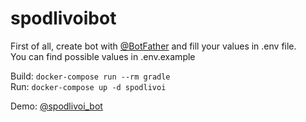 # spodlivoibot

First of all, create bot with [@BotFather](t.me/BotFather) and fill your values in .env file.  
You can find possible values in .env.example  

Build: `docker-compose run --rm gradle`  
Run: `docker-compose up -d spodlivoi`  

Demo: [@spodlivoi_bot](t.me/spodlivoi_bot)  
